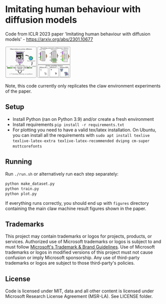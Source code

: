 # Imitating human behaviour with diffusion models

Code from ICLR 2023 paper 'Imitating human behaviour with diffusion models' - https://arxiv.org/abs/2301.10677

<img height="100" src="overview_01.png">

Note, this code currently only replicates the claw environment experiments of the paper.

## Setup

- Install Python (ran on Python 3.9) and/or create a fresh environment
- Install requirements `pip install -r requirements.txt`
- For plotting you need to have a valid tex/latex installation. On Ubuntu, you can install all the requirements with `sudo apt install texlive texlive-latex-extra texlive-latex-recommended dvipng cm-super msttcorefonts`

## Running

Run `./run.sh` or alternatively run each step separately:

```
python make_dataset.py
python train.py
python plot.py
```

If everything runs correctly, you should end up with `figures` directory containing the main claw machine result figures shown in the paper.


## Trademarks

This project may contain trademarks or logos for projects, products, or services. Authorized use of Microsoft 
trademarks or logos is subject to and must follow 
[Microsoft's Trademark & Brand Guidelines](https://www.microsoft.com/en-us/legal/intellectualproperty/trademarks/usage/general).
Use of Microsoft trademarks or logos in modified versions of this project must not cause confusion or imply Microsoft sponsorship.
Any use of third-party trademarks or logos are subject to those third-party's policies.

## License
Code is licensed under MIT, data and all other content is licensed under Microsoft Research License Agreement (MSR-LA). See LICENSE folder.